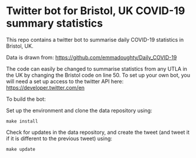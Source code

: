 # Twitter bot for Bristol, UK COVID-19 summary statistics

This repo contains a twitter bot to summarise daily COVID-19 statistics in Bristol, UK.

Data is drawn from: https://github.com/emmadoughty/Daily_COVID-19

The code can easily be changed to summarise statistics from any UTLA in the UK by changing the Bristol code on line 50. 
To set up your own bot, you will need a set up access to the twitter API here: https://developer.twitter.com/en

To build the bot: 

Set up the environment and clone the data repository using:

    make install

Check for updates in the data repository, and create the tweet (and tweet it if it is different to the previous tweet) using: 

    make update


